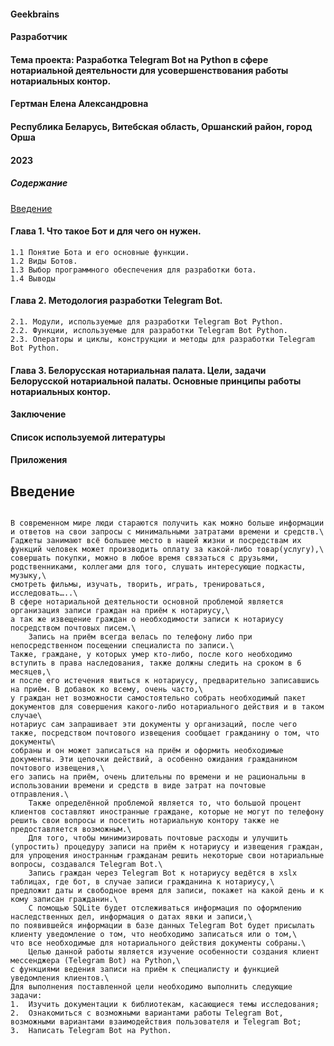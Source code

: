 #### Geekbrains

#### Разработчик

#### Тема проекта: Разработка Telegram Bot на Python в сфере нотариальной деятельности для усовершенствования работы нотариальных контор.


#### Гертман Елена Александровна

#### Республика Беларусь, Витебская область, Оршанский район, город Орша
#### 2023




##### Содержание  
[Введение](#introduction)
#### Глава 1. Что такое Бот и для чего он нужен.
    1.1 Понятие Бота и его основные функции.
    1.2 Виды Ботов.
    1.3 Выбор программного обеспечения для разработки бота.
    1.4 Выводы 
#### Глава 2. Методология разработки Telegram Bot.
    2.1. Модули, используемые для разработки Telegram Bot Python.
    2.2. Функции, используемые для разработки Telegram Bot Python.
    2.3. Операторы и циклы, конструкции и методы для разработки Telegram Bot Python.
#### Глава 3. Белорусская нотариальная палата. Цели, задачи Белорусской нотариальной палаты. Основные принципы работы нотариальных контор.
#### Заключение
#### Список используемой литературы
#### Приложения

<a name="introduction"><h2>Введение</h2></a>

```no-highlight

В современном мире люди стараются получить как можно больше информации и ответов на свои запросы с минимальными затратами времени и средств.\
Гаджеты занимают всё большее место в нашей жизни и посредствам их функций человек может производить оплату за какой-либо товар(услугу),\
совершать покупки, можно в любое время связаться с друзьями, родственниками, коллегами для того, слушать интересующие подкасты, музыку,\
смотреть фильмы, изучать, творить, играть, тренироваться, исследовать…..\
В сфере нотариальной деятельности основной проблемой является организация записи граждан на приём к нотариусу,\
а так же извещение граждан о необходимости записи к нотариусу посредством почтовых писем.\
    Запись на приём всегда велась по телефону либо при непосредственном посещении специалиста по записи.\
Также, граждане, у которых умер кто-либо, после кого необходимо вступить в права наследования, также должны следить на сроком в 6 месяцев,\
и после его истечения явиться к нотариусу, предварительно записавшись на приём. В добавок ко всему, очень часто,\
у граждан нет возможности самостоятельно собрать необходимый пакет документов для совершения какого-либо нотариального действия и в таком случае\
нотариус сам запрашивает эти документы у организаций, после чего также, посредством почтового извещения сообщает гражданину о том, что документы\
собраны и он может записаться на приём и оформить необходимые документы. Эти цепочки действий, а особенно ожидания гражданином почтового извещения,\
его запись на приём, очень длительны по времени и не рациональны в использовании времени и средств в виде затрат на почтовые отправления.\
    Также определённой проблемой является то, что большой процент клиентов составляют иностранные граждане, которые не могут по телефону решить свои вопросы и посетить нотариальную контору также не предоставляется возможным.\
    Для того, чтобы минимизировать почтовые расходы и улучшить (упростить) процедуру записи на приём к нотариусу и извещения граждан, для упрощения иностранным гражданам решить некоторые свои нотариальные вопросы, создавался Telegram Bot.\
    Запись граждан через Telegram Bot к нотариусу ведётся в xslx таблицах, где бот, в случае записи гражданина к нотариусу,\
предложит даты и свободное время для записи, покажет на какой день и к кому записан гражданин.\
    С помощью SQLite будет отслеживаться информация по оформлению наследственных дел, информация о датах явки и записи,\
по появившейся информации в базе данных Telegram Bot будет присылать клиенту уведомление о том, что необходимо записаться или о том,\
что все необходимые для нотариального действия документы собраны.\
    Целью данной работы является изучение особенности создания клиент мессенджера (Telegram Bot) на Python,\
с функциями ведения записи на приём к специалисту и функцией уведомления клиентов.\
Для выполнения поставленной цели необходимо выполнить следующие задачи:
1.	Изучить документации к библиотекам, касающиеся темы исследования;
2.	Ознакомиться с возможными вариантами работы Telegram Bot, возможными вариантами взаимодействия пользователя и Telegram Bot;
3.	Написать Telegram Bot на Python.
